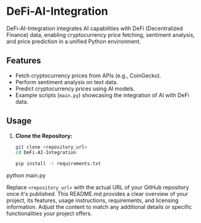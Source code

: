 # DeFi-AI-Integration

DeFi-AI-Integration integrates AI capabilities with DeFi (Decentralized Finance) data, enabling cryptocurrency price fetching, sentiment analysis, and price prediction in a unified Python environment.

## Features

- Fetch cryptocurrency prices from APIs (e.g., CoinGecko).
- Perform sentiment analysis on text data.
- Predict cryptocurrency prices using AI models.
- Example scripts (`main.py`) showcasing the integration of AI with DeFi data.

## Usage

1. **Clone the Repository:**
   ```bash
   git clone <repository_url>
   cd DeFi-AI-Integration

   pip install -r requirements.txt

python main.py


Replace `<repository_url>` with the actual URL of your GitHub repository once it's published. This README.md provides a clear overview of your project, its features, usage instructions, requirements, and licensing information. Adjust the content to match any additional details or specific functionalities your project offers.

